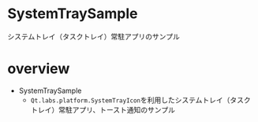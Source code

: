 # SystemTraySample

システムトレイ（タスクトレイ）常駐アプリのサンプル

# overview

- SystemTraySample
    - `Qt.labs.platform.SystemTrayIcon`を利用したシステムトレイ（タスクトレイ）常駐アプリ、トースト通知のサンプル
